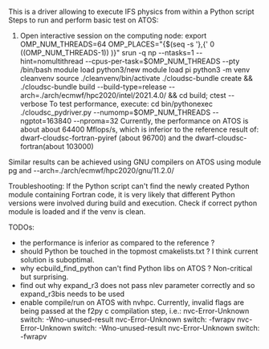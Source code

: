 This is a driver allowing to execute IFS physics from within a Python script
Steps to run and perform basic test  on ATOS:
1) Open interactive session on the computing node:
export OMP_NUM_THREADS=64
OMP_PLACES="{$(seq -s '},{' 0 $(($OMP_NUM_THREADS-1)) )}" srun -q np --ntasks=1 --hint=nomultithread --cpus-per-task=$OMP_NUM_THREADS --pty /bin/bash 
module load python3/new
module load pi
python3 -m venv cleanvenv
source ./cleanvenv/bin/activate
./cloudsc-bundle create && ./cloudsc-bundle build --build-type=release --arch=./arch/ecmwf/hpc2020/intel/2021.4.0/ && cd build; ctest --verbose
To test performance, execute:
cd bin/pythonexec
./cloudsc_pydriver.py --numomp=$OMP_NUM_THREADS --ngptot=163840 --nproma=32 
Currently, the performance on ATOS is about about 64400 Mflops/s, which is inferior to the reference result of:
dwarf-cloudsc-fortran-pyiref (about 96700) and the dwarf-cloudsc-fortran(about 103000)

Similar results can be achieved using GNU compilers on ATOS using module pg and --arch=./arch/ecmwf/hpc2020/gnu/11.2.0/

Troubleshooting:
If the Python script can't find the newly created Python module containing Fortran code, it is very likely that different Python versions were involved during build and execution. Check if correct python module is loaded and if the venv is clean.

TODOs:
- the performance is inferior as compared to the reference ?
- should Python be touched in the topmost cmakelists.txt ? I think current solution is suboptimal. 
- why ecbuild_find_python can't find Python libs on ATOS ? Non-critical but surprising.
- find out why expand_r3 does not pass nlev parameter correctly and so expand_r3bis needs to be used
- enable compile/run on ATOS with nvhpc. Currently, invalid flags are being passed at the f2py c compilation step, i.e.:
nvc-Error-Unknown switch: -Wno-unused-result
nvc-Error-Unknown switch: -fwrapv
nvc-Error-Unknown switch: -Wno-unused-result
nvc-Error-Unknown switch: -fwrapv


